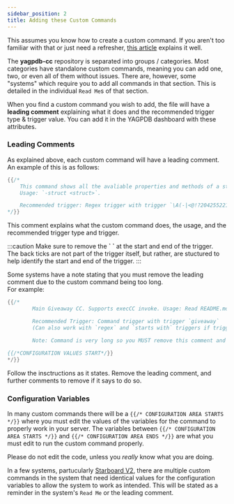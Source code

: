 ```yaml
---
sidebar_position: 2
title: Adding these Custom Commands
---
```


This assumes you know how to create a custom command. If you aren't too familiar with that or just need a refresher, [this article](https://learn.yagpdb.xyz/the-custom-command-interface) explains it well.

The **yagpdb-cc** repository is separated into groups / categories. Most categories have standalone custom commands, meaning you can add one, two, or even all of them without issues. There are, however, some "systems" which require you to add all commands in that section. This is detailed in the individual `Read Me`s of that section.

When you find a custom command you wish to add, the file will have a **leading comment** explaining what it does and the recommended trigger type & trigger value. You can add it in the YAGPDB dashboard with these attributes.

### Leading Comments
As explained above, each custom command will have a leading comment. An example of this is as follows:
```go
{{/*
	This command shows all the avaliable properties and methods of a structure with a link to the Discord docs on that structure.
	Usage: `-struct <struct>`.

	Recommended trigger: Regex trigger with trigger `\A(-|<@!?204255221017214977>\s*)(struct)(ure)?(\s+|\z)`
*/}}
```
This comment explains what the custom command does, the usage, and the recommended trigger type and trigger.

:::caution
Make sure to remove the **\` \`** at the start and end of the trigger.  
The back ticks are not part of the trigger itself, but rather, are stuctured to help identify the start and end of the trigger.
:::

Some systems have a note stating that you must remove the leading comment due to the custom command being too long.  
For example:  
```go
{{/*
        Main Giveaway CC. Supports execCC invoke. Usage: Read README.md

        Recommended Trigger: Command trigger with trigger `giveaway`
        (Can also work with `regex` and `starts with` triggers if triggers are correctly set)

        Note: Command is very long so you MUST remove this comment and the next one after it for it to save properly.
        
{{/*CONFIGURATION VALUES START*/}}
*/}}
```
Follow the insctructions as it states. Remove the leading comment, and further comments to remove if it says to do so.

### Configuration Variables
In many custom commands there will be a `{{/* CONFIGURATION AREA STARTS */}}` where you must edit the values of the variables for the command to properly work in your server. The variables between `{{/* CONFIGURATION AREA STARTS */}}` and `{{/* CONFIGURATION AREA ENDS */}}` are what you must edit to run the custom command properly.

Please do not edit the code, unless you *really* know what you are doing.

In a few systems, partucularly [Starboard V2](funccs/starboard/StarboardReadMe), there are multiple custom commands in the system that need identical values for the configuration variables to allow the system to work as intended. This will be stated as a reminder in the system's `Read Me` or the leading comment.
